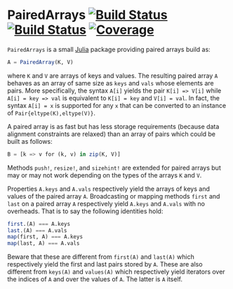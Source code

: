 # PairedArrays [![Build Status](https://github.com/emmt/PairedArrays.jl/actions/workflows/CI.yml/badge.svg?branch=main)](https://github.com/emmt/PairedArrays.jl/actions/workflows/CI.yml?query=branch%3Amain) [![Build Status](https://ci.appveyor.com/api/projects/status/github/emmt/PairedArrays.jl?svg=true)](https://ci.appveyor.com/project/emmt/PairedArrays-jl) [![Coverage](https://codecov.io/gh/emmt/PairedArrays.jl/branch/main/graph/badge.svg)](https://codecov.io/gh/emmt/PairedArrays.jl)

`PairedArrays` is a small [Julia](https://julialang.org) package providing
paired arrays build as:

``` julia
A = PairedArray(K, V)
```

where `K` and `V` are arrays of keys and values. The resulting paired array `A`
behaves as an array of same size as `keys` and `vals` whose elements are pairs.
More specifically, the syntax `A[i]` yields the pair `K[i] => V[i]` while `A[i]
= key => val` is equivalent to `K[i] = key` and `V[i] = val`. In fact, the
syntax `A[i] = x` is supported for any `x` that can be converted to an instance
of `Pair{eltype(K),eltype(V)}`.

A paired array is as fast but has less storage requirements (because data
alignment constraints are relaxed) than an array of pairs which could be built
as follows:

``` julia
B = [k => v for (k, v) in zip(K, V)]
```

Methods `push!`, `resize!`, and `sizehint!` are extended for paired arrays but
may or may not work depending on the types of the arrays `K` and `V`.

Properties `A.keys` and `A.vals` respectively yield the arrays of keys and
values of the paired array `A`. Broadcasting or mapping methods `first` and
`last` on a paired array `A` respectively yield `A.keys` and `A.vals` with no
overheads. That is to say the following identities hold:

``` julia
first.(A) === A.keys
last.(A) === A.vals
map(first, A) === A.keys
map(last, A) === A.vals
```

Beware that these are different from `first(A)` and `last(A)` which
respectively yield the first and last pairs stored by `A`. These are also
different from `keys(A)` and `values(A)` which respectively yield iterators
over the indices of `A` and over the values of `A`. The latter is `A` itself.
